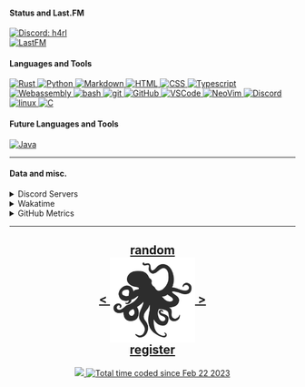 <!---
h4rldev/h4rldev is a ✨ special ✨ repository because its `README.md` (this file) appears on your GitHub profile.
You can click the Preview link to take a look at your changes.
--->

<h4> Status and Last.FM </h4>
<a href="https://discord.com/users/275689969601871882">
    <img src="https://discord.c99.nl/widget/theme-4/275689969601871882.png"
    alt="Discord: h4rl" />
</a>
    <br>
<a href="https://www.last.fm/user/h4rl3h">
    <img src="https://lastfm-recently-played.vercel.app/api?user=h4rl3h&count=1" alt="LastFM" />
</a>

<h4>Languages and Tools </h4>
<a href="https://www.rust-lang.org">
    <img src="https://skillicons.dev/icons?i=rust" alt="Rust" />
</a>
<a href="https://www.python.org">
    <img src="https://skillicons.dev/icons?i=py" alt="Python" />
</a>
<a href="https://en.wikipedia.org/wiki/Markdown">
    <img src="https://skillicons.dev/icons?i=md" alt="Markdown" />
</a>
<a href="https://developer.mozilla.org/en-US/docs/Web/HTML">
    <img src="https://skillicons.dev/icons?i=html" alt="HTML" />
</a>
<a href="https://developer.mozilla.org/en-US/docs/Web/CSS">
    <img src="https://skillicons.dev/icons?i=css" alt="CSS" />
</a>
<a href="https://www.typescriptlang.org">
    <img src="https://skillicons.dev/icons?i=ts" alt="Typescript" />
</a>
<a href="https://developer.mozilla.org/en-US/docs/WebAssembly">
    <img src="https://skillicons.dev/icons?i=wasm" alt="Webassembly" />
</a>
<a href="https://en.wikipedia.org/wiki/Bash_(Unix_shell)">
    <img src="https://skillicons.dev/icons?i=bash" alt="bash" />
</a>
<a href="https://git-scm.com">
    <img src="https://skillicons.dev/icons?i=git" alt="git" />
</a>
<a href="https://github.com/h4rldev">
    <img src="https://skillicons.dev/icons?i=github" alt="GitHub" />
</a>
<a href="https://github.com/microsoft/vscode">
    <img src="https://skillicons.dev/icons?i=vscode" alt="VSCode" />
</a>
<a href="https://neovim.io">
    <img src="https://skillicons.dev/icons?i=neovim" alt="NeoVim" />
</a>
<a href="https://discord.com/users/275689969601871882">
    <img src="https://skillicons.dev/icons?i=discord" alt="Discord" />
</a>
<a href="https://www.linuxfoundation.org">
    <img src="https://skillicons.dev/icons?i=linux" alt="linux" />
</a>
<a href="https://en.wikipedia.org/wiki/C_(programming_language)">
    <img src="https://skillicons.dev/icons?i=c" alt="C" />
</a>

<h4> Future Languages and Tools </h4>
<a href="https://java.com">
    <img src="https://skillicons.dev/icons?i=java" alt="Java" />
</a>
<hr>
<h4>Data and misc.</h4>
<details>
    <summary>Discord Servers</summary>
    <a href="https://discord.gg/bMWgD85MJ6">
        ani / ani-gui
    </a>
    </br>
    <a href="https://discord.gg/aPdx2aFN5A">
        foobar
    </a>
</details>
<details>
    <summary>Wakatime</summary>

<!--START_SECTION:waka-->

```txt
From: 21 February 2023 - To: 25 July 2024

Total Time: 396 hrs 27 mins

Rust              177 hrs 1 min   >>>>>>>>>>>==============   42.17 %
C                 29 hrs 3 mins   >>=======================   06.92 %
Other             23 hrs 21 mins  >========================   05.56 %
Python            22 hrs 19 mins  >========================   05.32 %
HTML              20 hrs 31 mins  >========================   04.89 %
Svelte            18 hrs 56 mins  >========================   04.51 %
CSS               17 hrs 14 mins  >========================   04.11 %
Astro             16 hrs 26 mins  >========================   03.92 %
Bash              15 hrs 30 mins  >========================   03.70 %
TOML              10 hrs 31 mins  >========================   02.51 %
Nix               10 hrs 2 mins   >========================   02.39 %
YAML              9 hrs 55 mins   >========================   02.36 %
Markdown          7 hrs 33 mins   =========================   01.80 %
SCSS              7 hrs 30 mins   =========================   01.79 %
Makefile          5 hrs 56 mins   =========================   01.41 %
JavaScript        4 hrs 22 mins   =========================   01.04 %
Docker            4 hrs           =========================   00.95 %
conf              3 hrs 51 mins   =========================   00.92 %
JSON              2 hrs 56 mins   =========================   00.70 %
Lua               2 hrs 33 mins   =========================   00.61 %
Assembly          1 hr 48 mins    =========================   00.43 %
Text              1 hr 14 mins    =========================   00.29 %
Zig               44 mins         =========================   00.18 %
Git Config        37 mins         =========================   00.15 %
INI               32 mins         =========================   00.13 %
GDScript3         30 mins         =========================   00.12 %
SQL               29 mins         =========================   00.12 %
gitignore         28 mins         =========================   00.11 %
Ezhil             27 mins         =========================   00.11 %
XML               26 mins         =========================   00.10 %
Slint             24 mins         =========================   00.10 %
sshconfig         24 mins         =========================   00.10 %
desktop           19 mins         =========================   00.08 %
systemd           14 mins         =========================   00.06 %
kdl               10 mins         =========================   00.04 %
Java Properties   8 mins          =========================   00.04 %
bat               8 mins          =========================   00.03 %
TSConfig          8 mins          =========================   00.03 %
TypeScript        7 mins          =========================   00.03 %
sh                7 mins          =========================   00.03 %
jsonc             6 mins          =========================   00.02 %
Batchfile         4 mins          =========================   00.02 %
Objective-C       4 mins          =========================   00.02 %
udevrules         4 mins          =========================   00.02 %
fstab             2 mins          =========================   00.01 %
ActionScript 3    2 mins          =========================   00.01 %
gitconfig         1 min           =========================   00.01 %
D                 1 min           =========================   00.01 %
ActionScript      1 min           =========================   00.01 %
fish              1 min           =========================   00.01 %
zsh               1 min           =========================   00.00 %
ca65 assembler    1 min           =========================   00.00 %
Git               0 secs          =========================   00.00 %
TSQL              0 secs          =========================   00.00 %
Image (svg)       0 secs          =========================   00.00 %
netrw             0 secs          =========================   00.00 %
image_nvim        0 secs          =========================   00.00 %
PowerShell        0 secs          =========================   00.00 %
Tcsh              0 secs          =========================   00.00 %
```

<!--END_SECTION:waka-->

</details>

<details>
    <summary>GitHub Metrics</summary>
    <img src= "./github-metrics.svg">
</details>

<hr>

<h2 align="center">
    <a href=https://octo-ring.com/p/h4rldev/random>
           random
    </a>
    <br>
    <a href="https://octo-ring.com/p/h4rldev/prev">
        <
    </a>
    <a href="https://octo-ring.com/">
        <img align="center" src=".resources/octopus.svg" height="150px" />
    </a>
    <a href="https://octo-ring.com/p/h4rldev/next">
        >
    </a>
    <br>
    <a href="https://octo-ring.com/register">
           register
    </a>
</h2>
<p align="center">
  <a href="https://github.com/h4rldev">
    <img src="https://komarev.com/ghpvc/?username=h4rldev&color=blueviolet&style=flat-square" />
  <a href="https://wakatime.com/@a96ce7fe-c8df-4036-8791-65e6c7bbd3b1">
    <img src="https://wakatime.com/badge/user/a96ce7fe-c8df-4036-8791-65e6c7bbd3b1.svg?style=flat-square" alt="Total time coded since Feb 22 2023" />
  </a>
</p>
